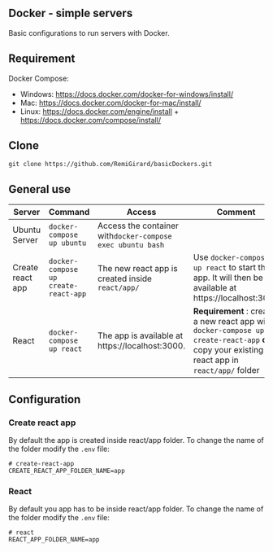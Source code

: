 ## Docker - simple servers

Basic configurations to run servers with Docker.

## Requirement
Docker Compose:
- Windows: https://docs.docker.com/docker-for-windows/install/
- Mac: https://docs.docker.com/docker-for-mac/install/
- Linux: https://docs.docker.com/engine/install + https://docs.docker.com/compose/install/


## Clone

`git clone https://github.com/RemiGirard/basicDockers.git`

## General use

Server | Command | Access | Comment
--- | --- | --- | ---
Ubuntu Server | `docker-compose up ubuntu` | Access the container with`docker-compose exec ubuntu bash` | 
Create react app | `docker-compose up create-react-app` | The new react app is created inside `react/app/` | Use `docker-compose up react` to start the app. It will then be available at https://localhost:3000
React | `docker-compose up react` | The app is available at https://localhost:3000. | **Requirement** : create a new react app with `docker-compose up create-react-app` **or** copy your existing react app in `react/app/` folder

## Configuration

### Create react app

By default the app is created inside react/app folder. To change the name of the folder modify the `.env` file:

```
# create-react-app
CREATE_REACT_APP_FOLDER_NAME=app
```

### React

By default you app has to be inside react/app folder. To change the name of the folder modify the `.env` file:

```
# react
REACT_APP_FOLDER_NAME=app
```